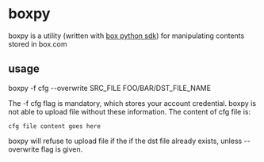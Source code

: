# boxpy
boxpy is a utility (written with [box python sdk](https://github.com/box/box-python-sdk)) for manipulating contents stored in box.com

## usage

boxpy -f cfg --overwrite SRC_FILE FOO/BAR/DST_FILE_NAME

The -f cfg flag is mandatory, which stores your account credential. boxpy is not able to upload file without these information. The content of cfg file is:
```
cfg file content goes here
```

boxpy will refuse to upload file if the  if the dst file already exists, unless --overwrite flag is given.
